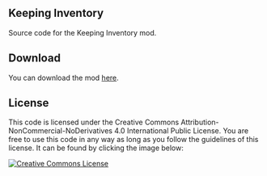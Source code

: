 ## Keeping Inventory
Source code for the Keeping Inventory mod.

## Download
You can download the mod <a href="https://minecraft.curseforge.com/projects/keeping-inventory">here</a>.

## License
This code is licensed under the Creative Commons Attribution-NonCommercial-NoDerivatives 4.0 International Public License. You are free to use this code in any way as long as you follow the guidelines of this license. It can be found by clicking the image below:

<a rel="license" title="Creative Commons Attribution-NonCommercial-NoDerivatives 4.0 International Public License" href="http://creativecommons.org/licenses/by-nc-nd/4.0/"><img alt="Creative Commons License" style="border-width:0" src="https://i.creativecommons.org/l/by-nc-nd/4.0/88x31.png" /></a>
